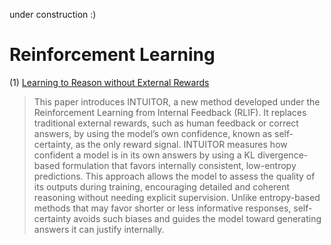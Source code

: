 under construction :)

# Reinforcement Learning 
(1) [Learning to Reason without External Rewards](https://arxiv.org/abs/2505.19590)  
> This paper introduces INTUITOR, a new method developed under the Reinforcement Learning from Internal Feedback (RLIF). It replaces traditional external rewards, such as human feedback or correct answers, by using the model’s own confidence, known as self-certainty, as the only reward signal. INTUITOR measures how confident a model is in its own answers by using a KL divergence-based formulation that favors internally consistent, low-entropy predictions. This approach allows the model to assess the quality of its outputs during training, encouraging detailed and coherent reasoning without needing explicit supervision. Unlike entropy-based methods that may favor shorter or less informative responses, self-certainty avoids such biases and guides the model toward generating answers it can justify internally.
